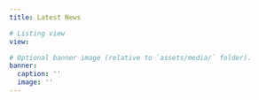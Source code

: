 ```yaml
---
title: Latest News

# Listing view
view: 

# Optional banner image (relative to `assets/media/` folder).
banner:
  caption: ''
  image: ''
---
```

